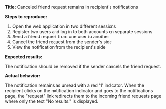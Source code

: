 **Title:** Canceled friend request remains in recipient's notifications

**Steps to reproduce:**

1. Open the web application in two different sessions
2. Register two users and log in to both accounts on separate sessions
3. Send a friend request from one user to another
4. Cancel the friend request from the sender's side
5. View the notification from the recipient's side

**Expected results:**

The notification should be removed if the sender cancels the friend request.

**Actual behavior:**

The notification remains as unread with a red '1' indicator. When the recipient
clicks on the notification indicator and goes to the notifications page, the
"request" link redirects them to the incoming friend requests page where only
the text "No results." is displayed.
